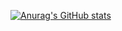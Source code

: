 [![Anurag's GitHub stats](https://github-readme-stats.vercel.app/api?username=cloudboyd&show_icons=true&count_private=true)](https://github.com/anuraghazra/github-readme-stats)
